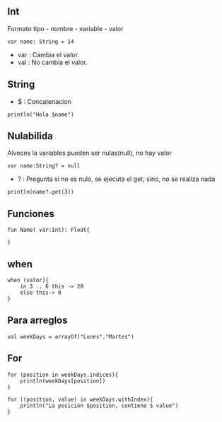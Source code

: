 ## Int
Formato 
tipo - nombre - variable - valor
```
var name: String = 14
```
* var : Cambia el valor.
* val : No cambia el valor.
## String
* $ : Concatenacion
```
println("Hola $name")
```
## Nulabilida
Alveces la variables pueden ser nulas(null), no hay valor

```
var name:String? = null
```
* ? : Pregunta si no es nulo, se ejecuta el get; sino, no se realiza nada
```
println(name?.get(3))
```
## Funciones 
```
fun Name( var:Int): Float{

}
```
## when

```
when (valor){
    in 3 .. 6 this -> 20
    else this-> 0
}
```

## Para arreglos
```
val weekDays = arrayOf("Lunes","Martes")
```
## For
```
for (position in weekDays.indices){
    println(weekDays[position])
}

for ((position, value) in weekDays.withIndex){
    println("La posición $position, contiene $ value")
}
```